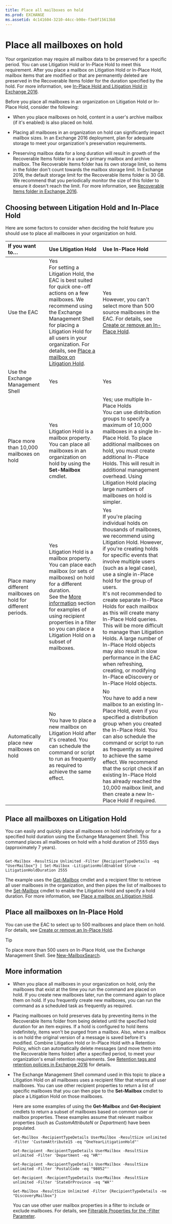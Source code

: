 ```yaml
---
title: Place all mailboxes on hold
ms.prod: EXCHANGE
ms.assetid: 4c141604-3210-44cc-b98e-f3e0f15613b8
---
```



# Place all mailboxes on hold

Your organization may require all mailbox data to be preserved for a specific period. You can use Litigation Hold or In-Place Hold to meet this requirement. After you place a mailbox on Litigation Hold or In-Place Hold, mailbox items that are modified or that are permanently deleted are preserved in the Recoverable Items folder for the duration specified by the hold. For more information, see  [In-Place Hold and Litigation Hold in Exchange 2016](in-place-hold-and-litigation-hold-in-exchange-2016.md).
  
    
    

Before you place all mailboxes in an organization on Litigation Hold or In-Place Hold, consider the following:
- When you place mailboxes on hold, content in a user's archive mailbox (if it's enabled) is also placed on hold.
    
  
- Placing all mailboxes in an organization on hold can significantly impact mailbox sizes. In an Exchange 2016 deployment, plan for adequate storage to meet your organization's preservation requirements.
    
  
- Preserving mailbox data for a long duration will result in growth of the Recoverable Items folder in a user's primary mailbox and archive mailbox. The Recoverable Items folder has its own storage limit, so items in the folder don't count towards the mailbox storage limit. In Exchange 2016, the default storage limit for the Recoverable Items folder is 30 GB. We recommend that you periodically monitor the size of this folder to ensure it doesn't reach the limit. For more information, see  [Recoverable Items folder in Exchange 2016](recoverable-items-folder-in-exchange-2016.md).
    
  

## Choosing between Litigation Hold and In-Place Hold

Here are some factors to consider when deciding the hold feature you should use to place all mailboxes in your organization on hold.
  
    
    


|**If you want to…**|**Use Litigation Hold**|**Use In-Place Hold**|
|:-----|:-----|:-----|
|Use the EAC  <br/> |Yes  <br/> For setting a Litigation Hold, the EAC is best suited for quick one-off actions on a few mailboxes. We recommend using the Exchange Management Shell for placing a Litigation Hold for all users in your organization. For details, see  [Place a mailbox on Litigation Hold](place-a-mailbox-on-litigation-hold.md).  <br/> |Yes  <br/> However, you can't select more than 500 source mailboxes in the EAC. For details, see  [Create or remove an In-Place Hold](create-or-remove-an-in-place-hold.md).  <br/> |
|Use the Exchange Management Shell  <br/> |Yes  <br/> |Yes  <br/> |
|Place more than 10,000 mailboxes on hold  <br/> |Yes  <br/> Litigation Hold is a mailbox property. You can place all mailboxes in an organization on hold by using the **Set-Mailbox** cmdlet. <br/> |Yes; use multiple In-Place Holds  <br/> You can use distribution groups to specify a maximum of 10,000 mailboxes in a single In-Place Hold. To place additional mailboxes on hold, you must create additional In-Place Holds. This will result in additional management overhead. Using Litigation Hold placing large numbers of mailboxes on hold is simpler.  <br/> |
|Place many different mailboxes on hold for different periods.  <br/> |Yes  <br/> Litigation Hold is a mailbox property. You can place each mailbox (or sets of mailboxes) on hold for a different duration.  <br/> See the  [More information](#moreinfo) section for examples of using recipient properties in a filter so you can place a Litigation Hold on a subset of mailboxes. <br/> |Yes  <br/> If you're placing individual holds on thousands of mailboxes, we recommend using Litigation Hold. However, if you're creating holds for specific events that involve multiple users (such as a legal case), use a single in-Place hold for the group of users.  <br/> It's not recommended to create separate In-Place Holds for each mailbox as this will create many In-Place Hold queries. This will be more difficult to manage than Litigation Holds. A large number of In-Place Hold objects may also result in slow performance in the EAC when refreshing, creating, or modifying In-Place eDiscovery or In-Place Hold objects.  <br/> |
|Automatically place new mailboxes on hold  <br/> |No  <br/> You have to place a new mailbox on Litigation Hold after it's created. You can schedule the command or script to run as frequently as required to achieve the same effect.  <br/> |No  <br/> You have to add a new mailbox to an existing In-Place Hold, even if you specified a distribution group when you created the In-Place Hold. You can also schedule the command or script to run as frequently as required to achieve the same effect. We recommend that the script check if an existing In-Place Hold has already reached the 10,000 mailbox limit, and then create a new In-Place Hold if required.  <br/> |
   

## Place all mailboxes on Litigation Hold

You can easily and quickly place all mailboxes on hold indefinitely or for a specified hold duration using the Exchange Management Shell. This command places all mailboxes on hold with a hold duration of 2555 days (approximately 7 years).
  
    
    

```

Get-Mailbox -ResultSize Unlimited -Filter {RecipientTypeDetails -eq "UserMailbox"} | Set-Mailbox -LitigationHoldEnabled $true -LitigationHoldDuration 2555
```

The example uses the  [Get-Mailbox](http://technet.microsoft.com/library/8a5a6eb9-4a75-47f9-ae3b-a3ba251cf9a8.aspx) cmdlet and a recipient filter to retrieve all user mailboxes in the organization, and then pipes the list of mailboxes to the [Set-Mailbox](http://technet.microsoft.com/library/a0d413b9-d949-4df6-ba96-ac0906dedae2.aspx) cmdlet to enable the Litigation Hold and specify a hold duration. For more information, see [Place a mailbox on Litigation Hold](place-a-mailbox-on-litigation-hold.md).
  
    
    

## Place all mailboxes on In-Place Hold

You can use the EAC to select up to 500 mailboxes and place them on hold. For details, see  [Create or remove an In-Place Hold](create-or-remove-an-in-place-hold.md).
  
    
    

> [!TIP]
> To place more than 500 users on In-Place Hold, use the Exchange Management Shell. See  [New-MailboxSearch](http://technet.microsoft.com/library/74303b47-bb49-407c-a43b-590356eae35c.aspx). 
  
    
    


## More information
<a name="moreinfo"> </a>


- When you place all mailboxes in your organization on hold, only the mailboxes that exist at the time you run the command are placed on hold. If you create new mailboxes later, run the command again to place them on hold. If you frequently create new mailboxes, you can run the command as a scheduled task as frequently as required. 
    
  
- Placing mailboxes on hold preserves data by preventing items in the Recoverable Items folder from being deleted until the specified hold duration for an item expires. If a hold is configured to hold items indefinitely, items won't be purged from a mailbox. Also, when a mailbox is on hold the original version of a message is saved before it's modified. Combine Litigation Hold or In-Place Hold with a Retention Policy, which can automatically delete messages (and move them into the Recoverable Items folder) after a specified period, to meet your organization's email retention requirements. See  [Retention tags and retention policies in Exchange 2016](retention-tags-and-retention-policies-in-exchange-2016.md) for details.
    
  
- The Exchange Management Shell command used in this topic to place a Litigation Hold on all mailboxes uses a recipient filter that returns all user mailboxes. You can use other recipient properties to return a list of specific mailboxes that you can then pipe to the **Set-Mailbox** cmdlet to place a Litigation Hold on those mailboxes.
    
    Here are some examples of using the **Get-Mailbox** and **Get-Recipient** cmdlets to return a subset of mailboxes based on common user or mailbox properties. These examples assume that relevant mailbox properties (such as _CustomAttributeN_ or _Department_) have been populated.
    


  ```
  Get-Mailbox -RecipientTypeDetails UserMailbox -ResultSize unlimited -Filter 'CustomAttribute15 -eq "OneYearLitigationHold"'
  ```




  ```
  Get-Recipient -RecipientTypeDetails UserMailbox -ResultSize unlimited -Filter 'Department -eq "HR"'
  ```




  ```
  Get-Recipient -RecipientTypeDetails UserMailbox -ResultSize unlimited -Filter 'PostalCode -eq "98052"'
  ```




  ```
  Get-Recipient -RecipientTypeDetails UserMailbox -ResultSize unlimited -Filter 'StateOrProvince -eq "WA"'
  ```




  ```
  Get-Mailbox -ResultSize Unlimited -Filter {RecipientTypeDetails -ne "DiscoveryMailbox"}
  ```


    You can use other user mailbox properties in a filter to include or exclude mailboxes. For details, see  [Filterable Properties for the -Filter Parameter](http://technet.microsoft.com/library/b02b0005-2fb6-4bc2-8815-305259fa5432.aspx).
    
  

